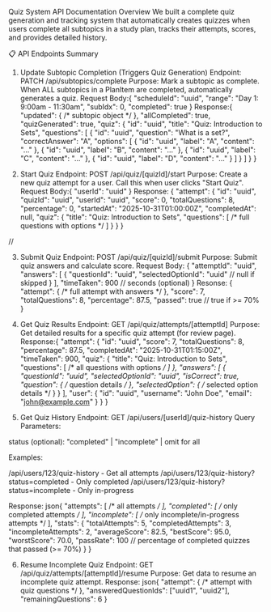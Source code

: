 Quiz System API Documentation
Overview
We built a complete quiz generation and tracking system that automatically creates quizzes when users complete all subtopics in a study plan, tracks their attempts, scores, and provides detailed history.

📋 API Endpoints Summary
1. Update Subtopic Completion (Triggers Quiz Generation)
Endpoint: PATCH /api/subtopics/complete
Purpose: Mark a subtopic as complete. When ALL subtopics in a PlanItem are completed, automatically generates a quiz.
Request Body:{
  "scheduleId": "uuid",
  "range": "Day 1: 9:00am - 11:30am",
  "subIdx": 0,
  "completed": true
}
Response:{
  "updated": { /* subtopic object */ },
  "allCompleted": true,
  "quizGenerated": true,
  "quiz": {
    "id": "uuid",
    "title": "Quiz: Introduction to Sets",
    "questions": [
      {
        "id": "uuid",
        "question": "What is a set?",
        "correctAnswer": "A",
        "options": [
          { "id": "uuid", "label": "A", "content": "..." },
          { "id": "uuid", "label": "B", "content": "..." },
          { "id": "uuid", "label": "C", "content": "..." },
          { "id": "uuid", "label": "D", "content": "..." }
        ]
      }
    ]
  }
}


2. Start Quiz
Endpoint: POST /api/quiz/[quizId]/start
Purpose: Create a new quiz attempt for a user. Call this when user clicks "Start Quiz".
Request Body:{
  "userId": "uuid"
}
Response: {
  "attempt": {
    "id": "uuid",
    "quizId": "uuid",
    "userId": "uuid",
    "score": 0,
    "totalQuestions": 8,
    "percentage": 0,
    "startedAt": "2025-10-31T01:00:00Z",
    "completedAt": null,
    "quiz": {
      "title": "Quiz: Introduction to Sets",
      "questions": [ /* full questions with options */ ]
    }
  }
}


//


3. Submit Quiz
Endpoint: POST /api/quiz/[quizId]/submit
Purpose: Submit quiz answers and calculate score.
Request Body: {
  "attemptId": "uuid",
  "answers": [
    {
      "questionId": "uuid",
      "selectedOptionId": "uuid"  // null if skipped
    }
  ],
  "timeTaken": 900  // seconds (optional)
}
Resonse: {
  "attempt": { /* full attempt with answers */ },
  "score": 7,
  "totalQuestions": 8,
  "percentage": 87.5,
  "passed": true  // true if >= 70%
}


4. Get Quiz Results
Endpoint: GET /api/quiz/attempts/[attemptId]
Purpose: Get detailed results for a specific quiz attempt (for review page).
Response:{
  "attempt": {
    "id": "uuid",
    "score": 7,
    "totalQuestions": 8,
    "percentage": 87.5,
    "completedAt": "2025-10-31T01:15:00Z",
    "timeTaken": 900,
    "quiz": {
      "title": "Quiz: Introduction to Sets",
      "questions": [ /* all questions with options */ ]
    },
    "answers": [
      {
        "questionId": "uuid",
        "selectedOptionId": "uuid",
        "isCorrect": true,
        "question": { /* question details */ },
        "selectedOption": { /* selected option details */ }
      }
    ],
    "user": {
      "id": "uuid",
      "username": "John Doe",
      "email": "john@example.com"
    }
  }
}


5. Get Quiz History
Endpoint: GET /api/users/[userId]/quiz-history
Query Parameters:

status (optional): "completed" | "incomplete" | omit for all

Examples:

/api/users/123/quiz-history - Get all attempts
/api/users/123/quiz-history?status=completed - Only completed
/api/users/123/quiz-history?status=incomplete - Only in-progress

Response:
json{
  "attempts": [ /* all attempts */ ],
  "completed": [ /* only completed attempts */ ],
  "incomplete": [ /* only incomplete/in-progress attempts */ ],
  "stats": {
    "totalAttempts": 5,
    "completedAttempts": 3,
    "incompleteAttempts": 2,
    "averageScore": 82.5,
    "bestScore": 95.0,
    "worstScore": 70.0,
    "passRate": 100  // percentage of completed quizzes that passed (>= 70%)
  }
}

6. Resume Incomplete Quiz
Endpoint: GET /api/quiz/attempts/[attemptId]/resume
Purpose: Get data to resume an incomplete quiz attempt.
Response:
json{
  "attempt": { /* attempt with quiz questions */ },
  "answeredQuestionIds": ["uuid1", "uuid2"],
  "remainingQuestions": 6
}